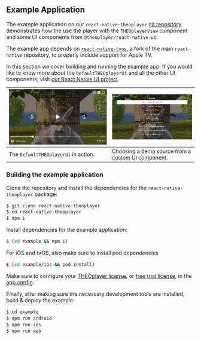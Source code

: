 ## Example Application

The example application on our `react-native-theoplayer`
[git repository](https://github.com/THEOplayer/react-native-theoplayer/tree/master/example) demonstrates how the use the
player with the `THEOplayerView` component and some UI components from `@theoplayer/react-native-ui`.

The example app depends on [`react-native-tvos`](https://github.com/react-native-tvos/react-native-tvos),
a fork of the main `react-native` repository, to properly include support for Apple TV.

In this section we cover building and running the example app. If you would like to know more about the
`DefaultTHEOplayerUi` and all the other UI components,
visit [our React Native UI project](https://github.com/THEOplayer/react-native-theoplayer-ui).

| ![basic-ui](./example-app-player-ui.png) | ![basic-ui-source](./example-app-source-selection.png) |
|------------------------------------------|--------------------------------------------------------|
| The `DefaultTHEOplayerUi` in action.     | Choosing a demo source from a custom UI component.     |

### Building the example application

Clone the repository and install the dependencies for the `react-native-theoplayer` package:

```bash
$ git clone react-native-theoplayer
$ cd react-native-theoplayer
$ npm i
```

Install dependencies for the example application:

```bash
$ (cd example && npm i)
```

For iOS and tvOS, also make sure to install pod dependencies

```bash
$ (cd example/ios && pod install)
```

Make sure to configure your [THEOplayer license](https://portal.theoplayer.com/),
or [free trial license](https://www.theoplayer.com/free-trial-theoplayer?hsLang=en-us), in
the [app config](../example/src/App.tsx).

Finally, after making sure the necessary development tools are installed, build & deploy the example:

```bash
$ cd example
$ npm run android
$ npm run ios
$ npm run web
```
